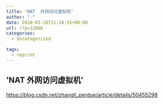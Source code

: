 ```yaml
---
title: 'NAT  外网访问虚拟机'
author: "-"
date: 2018-03-26T11:24:55+00:00
url: /?p=12066
categories:
  - Uncategorized

tags:
  - reprint
---
```

## 'NAT  外网访问虚拟机'
https://blog.csdn.net/zhangli_perdue/article/details/50455298